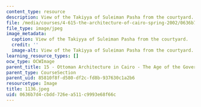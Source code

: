 ```yaml
---
content_type: resource
description: View of the Takiyya of Suleiman Pasha from the courtyard.
file: /media/courses/4-615-the-architecture-of-cairo-spring-2002/0636b7d4cbdd726ea511c9993e68f66c_1136.jpeg
file_type: image/jpeg
image_metadata:
  caption: View of the Takiyya of Suleiman Pasha from the courtyard.
  credit: ''
  image-alt: View of the Takiyya of Suleiman Pasha from the courtyard.
learning_resource_types: []
ocw_type: OCWImage
parent_title: 15 - Ottoman Architecture in Cairo - The Age of the Governors
parent_type: CourseSection
parent_uid: 85810f8f-d580-df2c-fd8b-937630c1a2b6
resourcetype: Image
title: 1136.jpeg
uid: 0636b7d4-cbdd-726e-a511-c9993e68f66c
---
```

